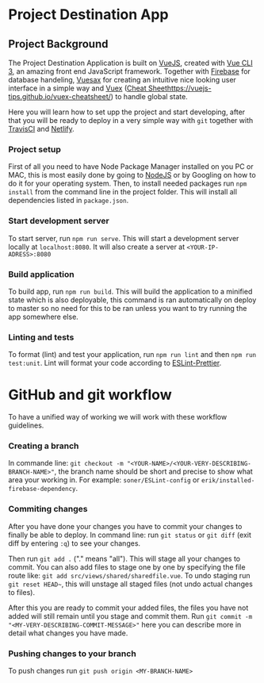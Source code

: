 Project Destination App
==========================

## Project Background
The Project Destination Application is built on [VueJS](https://vuejs.org/), created with [Vue CLI 3](https://cli.vuejs.org/), an amazing front end JavaScript framework. Together with [Firebase](https://firebase.google.com/) for database handeling, [Vuesax](https://lusaxweb.github.io/vuesax/) for creating an intuitive nice looking user interface in a simple way and [Vuex](https://vuex.vuejs.org/) ([Cheat Sheet]()https://vuejs-tips.github.io/vuex-cheatsheet/) to handle global state.

Here you will learn how to set upp the project and start developing, after that you will be ready to deploy in a very simple way with `git` together with [TravisCI](https://travis-ci.com) and [Netlify](https://www.netlify.com).

### Project setup
First of all you need to have Node Package Manager installed on you PC or MAC, this is most easily done by going to [NodeJS](https://nodejs.org/en/download/) or by Googling on how to do it for your operating system. Then, to install needed packages run `npm install` from the command line in the project folder. This will install all dependencies listed in `package.json`.

### Start development server
To start server, run `npm run serve`. This will start a development server locally at `localhost:8080`. It will also create a server at `<YOUR-IP-ADRESS>:8080`

### Build application
To build app, run `npm run build`. This will build the application to a minified state which is also deployable, this command is ran automatically on deploy to master so no need for this to be ran unless you want to try running the app somewhere else.

### Linting and tests
To format (lint) and test your application, run `npm run lint` and then `npm run test:unit`. Lint will format your code according to [ESLint-Prettier](https://github.com/prettier/prettier-eslint).

GitHub and git workflow
=======================

To have a unified way of working we will work with these workflow guidelines.
### Creating a branch
In commande line:
`git checkout -m "<YOUR-NAME>/<YOUR-VERY-DESCRIBING-BRANCH-NAME>"`, the branch name should be short and precise to show what area your working in. For example: `soner/ESLint-config` or `erik/installed-firebase-dependency`.

### Commiting changes
After you have done your changes you have to commit your changes to finally be able to deploy. In command line:
run `git status` or `git diff` (exit diff by entering `:q`) to see your changes. 

Then run `git add .` ("." means "all"). This will stage all your changes to commit. You can also add files to stage one by one by specifying the file route like: `git add src/views/shared/sharedfile.vue`. To undo staging run `git reset HEAD~`, this will unstage all staged files (not undo actual changes to files).

After this you are ready to commit your added files, the files you have not added will still remain until you stage and commit them. Run `git commit -m "<MY-VERY-DESCRIBING-COMMIT-MESSAGE>"` here you can describe more in detail what changes you have made.

### Pushing changes to your branch
To push changes run `git push origin <MY-BRANCH-NAME>`
